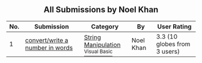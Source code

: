 ﻿<div align="center">

## All Submissions by Noel Khan

</div>

No.  | Submission | Category | By   | User Rating
---- | ---------- | -------- | ---- | -----------
1 | [convert/write a number in words<br />](https://github.com/Planet-Source-Code/noel-khan-convert-write-a-number-in-words__1-31456) | [String Manipulation<br /><sup>Visual Basic</sup>](../ByCategory/string-manipulation__1-5.md) | Noel Khan | 3.3 (10 globes from 3 users)
